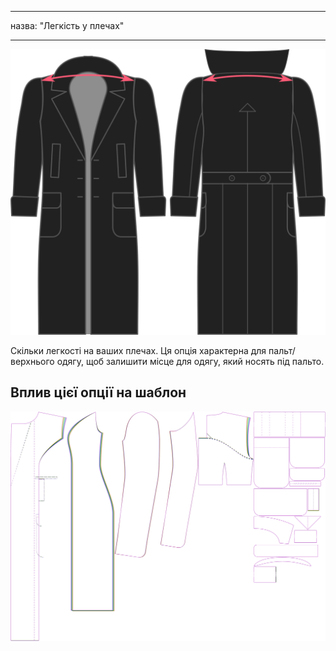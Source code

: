 - - -
назва: "Легкість у плечах"
- - -

![Легкість у плечах](./shoulderease.svg)

Скільки легкості на ваших плечах. Ця опція характерна для пальт/верхнього одягу, щоб залишити місце для одягу, який носять під пальто.

## Вплив цієї опції на шаблон

![На цьому зображенні показано вплив цієї опції шляхом накладання декількох варіантів, які мають різне значення для цієї опції](carlita_shoulderease_sample.svg "Вплив цієї опції на шаблон")
